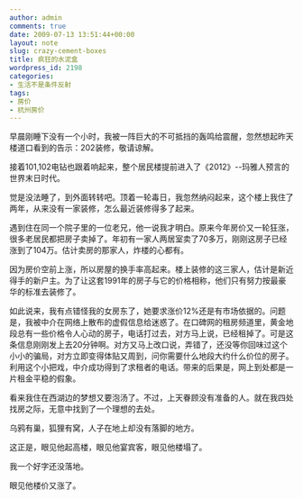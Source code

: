 ```yaml
---
author: admin
comments: true
date: 2009-07-13 13:51:44+00:00
layout: note
slug: crazy-cement-boxes
title: 疯狂的水泥盒
wordpress_id: 2198
categories:
- 生活不是条件反射
tags:
- 房价
- 杭州房价
---
```


早晨刚睡下没有一个小时，我被一阵巨大的不可抵挡的轰鸣给震醒，忽然想起昨天楼道口看到的告示：202装修，敬请谅解。

接着101,102电钻也跟着响起来，整个居民楼提前进入了《2012》--玛雅人预言的世界末日时代。

觉是没法睡了，到外面转转吧。顶着一轮毒日，我忽然纳闷起来，这个楼上我住了两年，从来没有一家装修，怎么最近装修得多了起来。

遇到住在同一个院子里的一位老兄，他一说我才明白。原来今年房价又一轮狂涨，很多老居民都把房子卖掉了。年初有一家人两居室卖了70多万，刚刚这房子已经涨到了104万。估计卖房的那家人，炸楼的心都有。

因为房价空前上涨，所以房屋的换手率高起来。楼上装修的这三家人，估计是新近得手的新户主。为了让这套1991年的房子与它的价格相称，他们只有努力按最豪华的标准去装修了。

如此说来，我有点错怪我的女房东了，她要求涨价12%还是有市场依据的。问题是，我被中介在网络上散布的虚假信息给迷惑了。在口碑网的租房频道里，黄金地段总有一些价格令人心动的房子，电话打过去，对方马上说，已经租掉了。可是这条信息刚刚发上去20分钟啊。对方又马上改口说，弄错了，还没等你回味过这个小小的骗局，对方立即变得体贴又周到，问你需要什么地段大约什么价位的房子。利用这个小把戏，中介成功得到了求租者的电话。带来的后果是，网上到处都是一片租金平稳的假象。

看来我住在西湖边的梦想又要泡汤了。不过，上天眷顾没有准备的人。就在我四处找房之际，无意中找到了一个理想的去处。

乌鸦有巢，狐狸有窝，人子在地上却没有落脚的地方。

这正是，眼见他起高楼，眼见他宴宾客，眼见他楼塌了。

我一个好字还没落地。

眼见他楼价又涨了。
